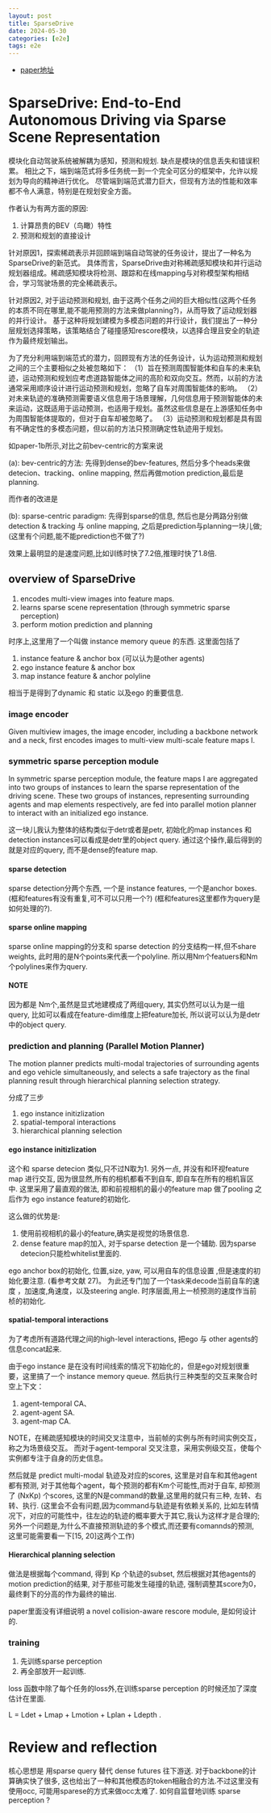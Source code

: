 ```yaml
---
layout: post
title: SparseDrive
date: 2024-05-30
categories: [e2e]
tags: e2e
---
```

<!--more-->

- [paper地址](https://arxiv.org/abs/2405.19620)

# SparseDrive: End-to-End Autonomous Driving via Sparse Scene Representation


模块化自动驾驶系统被解耦为感知，预测和规划. 缺点是模块的信息丢失和错误积累。
相比之下，端到端范式将多任务统一到一个完全可区分的框架中，允许以规划为导向的精神进行优化。
尽管端到端范式潜力巨大，但现有方法的性能和效率都不令人满意，特别是在规划安全方面。

作者认为有两方面的原因:
1. 计算昂贵的BEV（鸟瞰）特性
2. 预测和规划的直接设计

针对原因1，探索稀疏表示并回顾端到端自动驾驶的任务设计，提出了一种名为SparseDrive的新范式。
具体而言，SparseDrive由对称稀疏感知模块和并行运动规划器组成。稀疏感知模块将检测、跟踪和在线mapping与对称模型架构相结合，学习驾驶场景的完全稀疏表示。

针对原因2, 对于运动预测和规划, 由于这两个任务之间的巨大相似性(这两个任务的本质不同在哪里,能不能用预测的方法来做planning?)，从而导致了运动规划器的并行设计。
基于这种将规划建模为多模态问题的并行设计，我们提出了一种分层规划选择策略，该策略结合了碰撞感知rescore模块，以选择合理且安全的轨迹作为最终规划输出。


为了充分利用端到端范式的潜力，回顾现有方法的任务设计，认为运动预测和规划之间的三个主要相似之处被忽略如下：
（1）旨在预测周围智能体和自车的未来轨迹，运动预测和规划应考虑道路智能体之间的高阶和双向交互。然而，以前的方法通常采用顺序设计进行运动预测和规划，忽略了自车对周围智能体的影响。
（2）对未来轨迹的准确预测需要语义信息用于场景理解，几何信息用于预测智能体的未来运动，这既适用于运动预测，也适用于规划。虽然这些信息是在上游感知任务中为周围智能体提取的，但对于自车却被忽略了。
（3）运动预测和规划都是具有固有不确定性的多模态问题，但以前的方法只预测确定性轨迹用于规划。

如paper-1b所示,对比之前bev-centric的方案来说

(a): bev-centric的方法: 先得到dense的bev-features, 然后分多个heads来做 detecion、tracking、online mapping, 然后再做motion prediction,最后是planning.

而作者的改进是

(b): sparse-centric paradigm: 先得到sparse的信息, 然后也是分两路分别做 detection & tracking 与 online mapping, 之后是prediction与planning一块儿做; (这里有个问题,能不能prediction也不做了?)

效果上最明显的是速度问题,比如训练时快了7.2倍,推理时快了1.8倍.

## overview of SparseDrive

1. encodes multi-view images into feature maps.
2. learns sparse scene representation (through symmetric sparse perception)
3. perform motion prediction and planning

时序上,这里用了一个叫做 instance memory queue 的东西. 这里面包括了

1. instance feature & anchor box (可以认为是other agents)
2. ego instance feature & anchor box
3. map instance feature & anchor polyline

相当于是得到了dynamic 和 static 以及ego 的重要信息.

### image encoder

Given multiview images, the image encoder, including a backbone network and a neck, first encodes images to multi-view multi-scale feature maps I.


### symmetric sparse perception module

In symmetric sparse perception module, the feature maps I are aggregated into two groups of instances to learn the sparse representation of the driving scene. These two groups of instances, representing surrounding agents and map elements respectively, are fed into parallel motion planner to interact with an initialized ego instance.

这一块儿我认为整体的结构类似于detr或者是petr, 初始化的map instances 和detection instances可以看成是detr里的object query. 通过这个操作,最后得到的就是对应的query, 而不是dense的feature map. 

#### sparse detection 

sparse detection分两个东西, 一个是 instance features, 一个是anchor boxes. (框和features有没有重复,可不可以只用一个?) (框和features这里都作为query是如何处理的?).

#### sparse online mapping

sparse online mapping的分支和 sparse detection 的分支结构一样,但不share weights, 此时用的是N个points来代表一个polyline. 所以用Nm个featuers和Nm个polylines来作为query.

#### NOTE

因为都是 Nm个,虽然是显式地建模成了两组query, 其实仍然可以认为是一组query, 比如可以看成在feature-dim维度上把feature加长, 所以说可以认为是detr中的object query.



### prediction and planning (Parallel Motion Planner)

The motion planner predicts multi-modal trajectories of surrounding agents and ego vehicle simultaneously, and selects a safe trajectory as the final planning result through hierarchical planning selection strategy.

分成了三步

1. ego instance initizlization
2. spatial-temporal interactions
3. hierarchical planning selection

#### ego instance initizlization

这个和 sparse detecion 类似,只不过N取为1. 另外一点, 并没有和环视feature map 进行交互, 因为很显然,所有的相机都看不到自车, 即自车在所有的相机盲区中.
这里采用了最直观的做法, 即和前视相机的最小的feature map 做了pooling 之后作为 ego instance feature的初始化.

这么做的优势是:
1. 使用前视相机的最小的feature,确实是视觉的场景信息.
2. dense feature map的加入, 对于sparse detection 是一个辅助. 因为sparse detecion只能检whitelist里面的.

ego anchor box的初始化, 位置,size, yaw, 可以用自车的信息设置 ,但是速度的初始化要注意. (看参考文献 27)。 为此还专门加了一个task来decode当前自车的速度 ，加速度,角速度，以及steering angle. 时序层面,用上一桢预测的速度作当前桢的初始化.

#### spatial-temporal interactions

为了考虑所有道路代理之间的high-level interactions, 把ego 与 other agents的信息concat起来. 

由于ego instance 是在没有时间线索的情况下初始化的，但是ego对规划很重要，这里搞了一个 instance memory queue. 
然后执行三种类型的交互来聚合时空上下文：
1. agent-temporal CA、
2. agent-agent SA. 
3. agent-map CA. 

NOTE，在稀疏感知模块的时间交叉注意中，当前帧的实例与所有时间实例交互，称之为场景级交互。
而对于agent-temporal 交叉注意，采用实例级交互，使每个实例都专注于自身的历史信息。

然后就是 predict multi-modal 轨迹及对应的scores, 这里是对自车和其他agent都有预测, 对于其他每个agent，每个预测的都有Km个可能性,而对于自车, 却预测了 (NxKp) 个scores, 这里的N是command的数量,这里用的就只有三种, 左转、右转、执行. (这里会不会有问题,因为command与轨迹是有依赖关系的, 比如左转情况下，对应的可能性中，往左边的轨迹的概率要大于其它,我认为这样才是合理的; 另外一个问题是,为什么不直接预测轨迹的多个模式,而还要有comannds的预测, 这里可能需要看一下[15, 20]这两个工作)

#### Hierarchical planning selection

做法是根据每个command, 得到 Kp 个轨迹的subset, 然后根据对其他agents的motion prediction的结果, 对于那些可能发生碰撞的轨迹, 强制调整其score为0，最终剩下的分高的作为最终的输出.

paper里面没有详细说明 a novel collision-aware rescore module, 是如何设计的.

### training

1. 先训练sparse perception
2. 再全部放开一起训练.

loss 函数中除了每个任务的loss外,在训练sparse perception 的时候还加了深度估计在里面.

L = Ldet + Lmap + Lmotion + Lplan + Ldepth .


# Review and reflection

核心思想是 用sparse query 替代 dense futures 往下游送. 对于backbone的计算确实快了很多, 这也给出了一种和其他模态的token相融合的方法.不过这里没有使用occ, 可能用sparese的方式来做occ太难了.
如何自监督地训练 sparse perception ?
